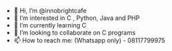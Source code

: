 - 👋 Hi, I’m @innobrightcafe
- 👀 I’m interested in C , Python, Java and PHP 
- 🌱 I’m currently learning C
- 💞️ I’m looking to collaborate on C programs
- 📫 How to reach me: (Whatsapp only) - 08117799975 

<!---
innobrightcafe/innobrightcafe is a ✨ special ✨ repository because its `README.md` (this file) appears on your GitHub profile.
You can click the Preview link to take a look at your changes.
--->
